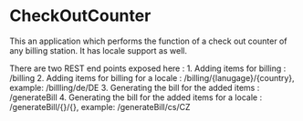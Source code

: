 # CheckOutCounter
This an application which performs the function of a check out counter of any billing station. It has locale support as well.

There are two REST end points exposed here :
	1. Adding items for billing : /billing
	2. Adding items for billing for a locale : /billing/{lanugage}/{country}, example: /billling/de/DE
	3. Generating the bill for the added items : /generateBill
	4. Generating the bill for the added items for a locale : /generateBill/{}/{}, example: /generateBill/cs/CZ
	
	
